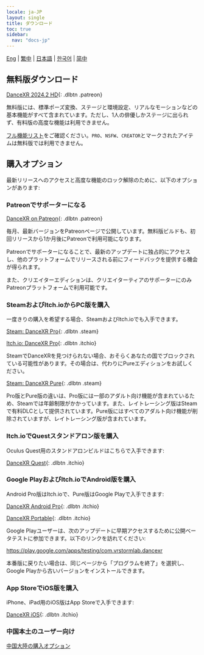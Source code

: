 ```yaml
---
locale: ja-JP
layout: single
title: ダウンロード
toc: true
sidebar:
  nav: "docs-jp"
---
```

[Eng](/dancexr/download) | [繁中](/tw/dancexr/download) | [日本語](/jp/dancexr/download) | [한국어](/kr/dancexr/download) | [简中](/zh/dancexr/download)

## 無料版ダウンロード

[DanceXR 2024.2 HD](https://github.com/alloystorm/dvvr/releases/tag/2024.2){: .dlbtn .patreon} 

無料版には、標準ポーズ変換、ステージと環境設定、リアルなモーションなどの基本機能がすべて含まれています。ただし、1人の俳優しかステージに出られず、有料版の高度な機能は利用できません。

[フル機能リスト](features.md)をご確認ください。`PRO`、`NSFW`、`CREATOR`とマークされたアイテムは無料版では利用できません。

## 購入オプション
最新リリースへのアクセスと高度な機能のロック解除のために、以下のオプションがあります:

### Patreonでサポーターになる

[DanceXR on Patreon](https://www.patreon.com/dvvr){: .dlbtn .patreon} 

毎月、最新バージョンをPatreonページで公開しています。無料版ビルドも、初回リリースから1か月後にPatreonで利用可能になります。

Patreonでサポーターになることで、最新のアップデートに独占的にアクセスし、他のプラットフォームでリリースされる前にフィードバックを提供する機会が得られます。

また、クリエイターエディションは、クリエイターティアのサポーターにのみPatreonプラットフォームで利用可能です。

### SteamおよびItch.ioからPC版を購入

一度きりの購入を希望する場合、SteamおよびItch.ioでも入手できます。

[Steam: DanceXR Pro](https://store.steampowered.com/app/1905510/DanceXR/){: .dlbtn .steam}

[Itch.io: DanceXR Pro](https://stormlab.itch.io/dancexr){: .dlbtn .itchio}

SteamでDanceXRを見つけられない場合、おそらくあなたの国でブロックされている可能性があります。その場合は、代わりにPureエディションをお試しください。

[Steam: DanceXR Pure](https://store.steampowered.com/app/2193970/DanceXR_Pure/){: .dlbtn .steam}

Pro版とPure版の違いは、Pro版には一部のアダルト向け機能が含まれているため、Steamでは年齢制限がかかっています。また、レイトレーシング版はSteamで有料DLCとして提供されています。Pure版にはすべてのアダルト向け機能が削除されていますが、レイトレーシング版が含まれています。

### Itch.ioでQuestスタンドアロン版を購入

Oculus Quest用のスタンドアロンビルドはこちらで入手できます:

[DanceXR Quest](https://stormlab.itch.io/dancexr-quest){: .dlbtn .itchio}

### Google PlayおよびItch.ioでAndroid版を購入

Android Pro版はItch.ioで、Pure版はGoogle Playで入手できます:

[DanceXR Android Pro](https://stormlab.itch.io/dancexr-android){: .dlbtn .itchio}

[DanceXR Portable](https://play.google.com/store/apps/details?id=com.vrstormlab.dancexr){: .dlbtn .itchio}

Google Playユーザーは、次のアップデートに早期アクセスするために公開ベータテストに参加できます。以下のリンクを訪れてください:

https://play.google.com/apps/testing/com.vrstormlab.dancexr

本番版に戻りたい場合は、同じページから「プログラムを終了」を選択し、Google Playから古いバージョンをインストールできます。

### App StoreでiOS版を購入

iPhone、iPad用のiOS版はApp Storeで入手できます:

[DanceXR iOS](https://apps.apple.com/au/app/dancexr/id6475269158){: .dlbtn .itchio}

### 中国本土のユーザー向け

[中国大陸の購入オプション](purchase_prc.md)